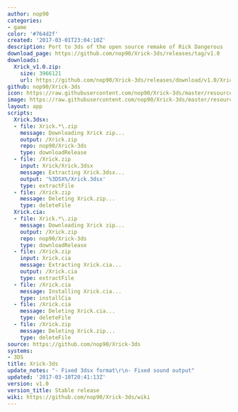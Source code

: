 ```yaml
---
author: nop90
categories:
- game
color: '#764d2f'
created: '2017-03-01T23:04:10Z'
description: Port to 3ds of the open source remake of Rick Dangerous
download_page: https://github.com/nop90/Xrick-3ds/releases/tag/v1.0
downloads:
  Xrick_v1.0.zip:
    size: 3966121
    url: https://github.com/nop90/Xrick-3ds/releases/download/v1.0/Xrick_v1.0.zip
github: nop90/Xrick-3ds
icon: https://raw.githubusercontent.com/nop90/Xrick-3ds/master/resources/icon.png
image: https://raw.githubusercontent.com/nop90/Xrick-3ds/master/resources/banner.png
layout: app
scripts:
  Xrick.3dsx:
  - file: Xrick.*\.zip
    message: Downloading Xrick zip...
    output: /Xrick.zip
    repo: nop90/Xrick-3ds
    type: downloadRelease
  - file: /Xrick.zip
    input: Xrick/Xrick.3dsx
    message: Extracting Xrick.3dsx...
    output: '%3DSX%/Xrick.3dsx'
    type: extractFile
  - file: /Xrick.zip
    message: Deleting Xrick.zip...
    type: deleteFile
  Xrick.cia:
  - file: Xrick.*\.zip
    message: Downloading Xrick zip...
    output: /Xrick.zip
    repo: nop90/Xrick-3ds
    type: downloadRelease
  - file: /Xrick.zip
    input: Xrick.cia
    message: Extracting Xrick.cia...
    output: /Xrick.cia
    type: extractFile
  - file: /Xrick.cia
    message: Installing Xrick.cia...
    type: installCia
  - file: /Xrick.cia
    message: Deleting Xrick.cia...
    type: deleteFile
  - file: /Xrick.zip
    message: Deleting Xrick.zip...
    type: deleteFile
source: https://github.com/nop90/Xrick-3ds
systems:
- 3DS
title: Xrick-3ds
update_notes: "- Fixed 3dsx format\r\n- Fixed sound output"
updated: '2017-03-10T20:41:13Z'
version: v1.0
version_title: Stable release
wiki: https://github.com/nop90/Xrick-3ds/wiki
---
```

